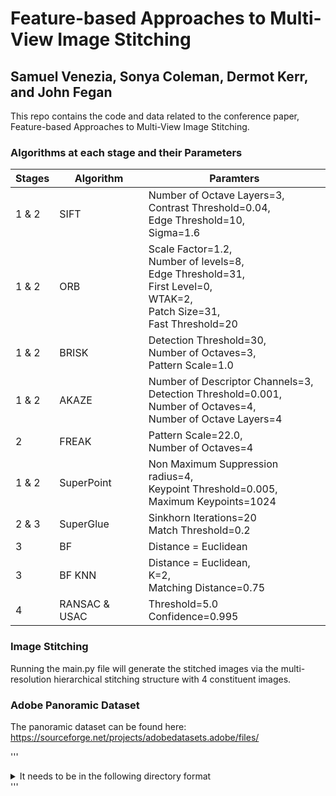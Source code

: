 # Feature-based Approaches to Multi-View Image Stitching
## Samuel Venezia, Sonya Coleman, Dermot Kerr, and John Fegan
This repo contains the code and data related to the conference paper, Feature-based Approaches to Multi-View Image Stitching.


### Algorithms at each stage and their Parameters
| Stages        | Algorithm     | Paramters     |
| ------------- | ------------- | ------------- | 
| 1 & 2          | SIFT  | Number of Octave Layers=3, <br>Contrast Threshold=0.04,<br> Edge Threshold=10, <br>Sigma=1.6 |
| 1 & 2           | ORB  | Scale Factor=1.2,<br> Number of levels=8, <br>Edge Threshold=31,<br> First Level=0, <br>WTAK=2,<br> Patch Size=31, <br>Fast Threshold=20 |
| 1 & 2 | BRISK | Detection Threshold=30, <br>Number of Octaves=3,<br> Pattern Scale=1.0 |
| 1 & 2 | AKAZE | Number of Descriptor Channels=3, <br>Detection Threshold=0.001,<br> Number of Octaves=4, <br>Number of Octave Layers=4|
| 2 | FREAK | Pattern Scale=22.0, <br>Number of Octaves=4 |
| 1 & 2 | SuperPoint | Non Maximum Suppression radius=4, <br>Keypoint Threshold=0.005, <br>Maximum Keypoints=1024 |
| 2 & 3 | SuperGlue | Sinkhorn Iterations=20 <br> Match Threshold=0.2 |
| 3 | BF | Distance = Euclidean |
| 3 | BF KNN | Distance = Euclidean, <br>K=2, <br>Matching Distance=0.75 |
| 4 | RANSAC & USAC | Threshold=5.0 <br> Confidence=0.995 |

### Image Stitching
Running the main.py file will generate the stitched images via the multi-resolution hierarchical stitching structure with 4 constituent images.

### Adobe Panoramic Dataset
The panoramic dataset can be found here: https://sourceforge.net/projects/adobedatasets.adobe/files/

'''
<details>
  <summary>It needs to be in the following directory format </summary>
  adobe_panoramic
  ├── carmel
  │   └── carmel-00
  │   └── carmel-01
  │   └── carmel-02
  │   └── etc
  ├── diamondhead
  │   └── diamondhead-00
  │   └── diamondhead-01
  │   └── diamondhead-02
  │   └── etc
  ├── fishbowl
  ├── goldengate
  ├── halfdome
  ├── hotel
  ├── office
  ├── rio
  ├── shanghai
  └── yard

</details>
'''
